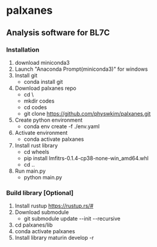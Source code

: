 # palxanes
## Analysis software for BL7C

### Installation
1) download miniconda3
2) Launch "Anaconda Prompt(miniconda3)" for windows
3) Install git
    - conda install git
4) Download palxanes repo
    - cd \
    - mkdir codes
    - cd codes
    - git clone https://github.com/physwkim/palxanes.git
5) Create python environment
    - conda env create -f ./env.yaml
6) Activate environment
    - conda activate palxanes
6) Install rust library
    - cd wheels
    - pip install lmfitrs-0.1.4-cp38-none-win_amd64.whl
    - cd ..
11) Run main.py
    - python main.py

### Build library [Optional]
1) Install rustup
    https://rustup.rs/#
2) Download submodule
    - git submodule update --init --recursive
3) cd palxanes/lib
4) conda activate palxanes
5) Install library
    maturin develop -r
